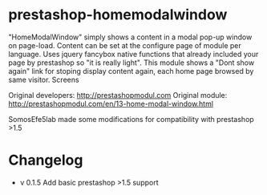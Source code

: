 prestashop-homemodalwindow
==========================

"HomeModalWindow" simply shows a content in a modal pop-up window on page-load. Content can be set at the configure page of module per language.
Uses jquery fancybox native functions that already included your page by prestashop so "it is really light".
This module shows a "Dont show again" link for stoping display content again, each home page browsed by same visitor.
Screens

Original developers: http://prestashopmodul.com
Original module: http://prestashopmodul.com/en/13-home-modal-window.html

SomosEfe5lab made some modifications for compatibility with prestashop >1.5

Changelog
=========
* v 0.1.5 Add basic prestashop >1.5 support
